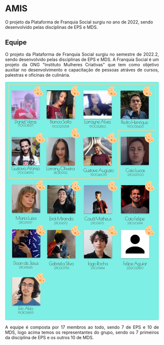 # AMIS

O projeto da Plataforma de Franquia Social surgiu no ano de 2022, sendo desenvolvido pelas disciplinas de EPS e MDS.


## Equipe

<p align="justify">O projeto da Plataforma de Franquia Social surgiu no semestre de 2022.2, sendo desenvolvido pelas disciplinas de EPS e MDS. A Franquia Social é um projeto da ONG "Instituto Mulheres Criativas" que tem como objetivo auxiliar no desenvolvimento e capacitação de pessoas atráves de cursos, palestras e oficinas de culinária.</p>


<div style="display: flex; justify-content: center; align-items:center;">
    <img src="./assets/team/team.png">
</div>


<p align="justify">A equipe é composta por 17 membros ao todo, sendo 7 de EPS e 10 de MDS, logo acima temos os representantes do grupo, sendo os 7 primeiros da disciplina de EPS e os outros 10 de MDS.</p>
